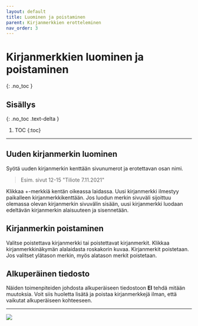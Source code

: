 ```yaml
---
layout: default
title: Luominen ja poistaminen
parent: Kirjanmerkkien erotteleminen
nav_order: 3
---
```


# Kirjanmerkkien luominen ja poistaminen
{: .no_toc }

## Sisällys
{: .no_toc .text-delta }

1. TOC
{:toc}

---

## Uuden kirjanmerkin luominen

Syötä uuden kirjanmerkin kenttään sivunumerot ja erotettavan osan nimi.

> Esim. sivut 12-15
> "Tiliote 7.11.2021"

Klikkaa +-merkkiä kentän oikeassa laidassa. Uusi kirjanmerkki ilmestyy paikalleen kirjanmerkkikenttään. Jos luodun merkin sivuväli sijoittuu olemassa olevan kirjanmerkin sivuvälin sisään, uusi kirjanmerkki luodaan edeltävän kirjanmerkin alaisuuteen ja sisennetään.

## Kirjanmerkin poistaminen

Valitse poistettava kirjanmerkki tai poistettavat kirjanmerkit. Klikkaa kirjanmerkkinäkymän alalaidasta roskakorin kuvaa. Kirjanmerkit poistetaan. Jos valitset ylätason merkin, myös alatason merkit poistetaan.

## Alkuperäinen tiedosto

Näiden toimenpiteiden johdosta alkuperäiseen tiedostoon **EI** tehdä mitään muutoksia. Voit siis huoletta lisätä ja poistaa kirjanmerkkejä ilman, että vaikutat alkuperäiseen kohteeseen.

---

<div class="instruction_image">
  <img src="https://codex-fi.github.io/Opus/ui/gif/create_and_delete.gif">
</div> 
